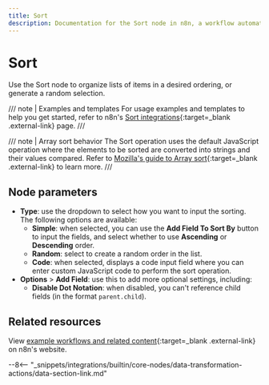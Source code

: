 ```yaml
---
title: Sort
description: Documentation for the Sort node in n8n, a workflow automation platform. Includes guidance on usage, and links to examples.
---
```


# Sort

Use the Sort node to organize lists of items in a desired ordering, or generate a random selection.

///  note  | Examples and templates
For usage examples and templates to help you get started, refer to n8n's [Sort integrations](https://n8n.io/integrations/sort/){:target=_blank .external-link} page.
///

/// note | Array sort behavior
The Sort operation uses the default JavaScript operation where the elements to be sorted are converted into strings and their values compared. Refer to [Mozilla's guide to Array sort](https://developer.mozilla.org/en-US/docs/Web/JavaScript/Reference/Global_Objects/Array/sort){:target=_blank .external-link} to learn more.
///

## Node parameters

* **Type**: use the dropdown to select how you want to input the sorting. The following options are available:
	* **Simple**: when selected, you can use the **Add Field To Sort By** button to input the fields, and select whether to use **Ascending** or **Descending** order.
	* **Random**: select to create a random order in the list.
	* **Code**: when selected, displays a code input field where you can enter custom JavaScript code to perform the sort operation.
* **Options** > **Add Field**: use this to add more optional settings, including:
	* **Disable Dot Notation**: when disabled, you can't reference child fields (in the format `parent.child`).

## Related resources

View [example workflows and related content](https://n8n.io/integrations/sort/){:target=_blank .external-link} on n8n's website.

--8<-- "_snippets/integrations/builtin/core-nodes/data-transformation-actions/data-section-link.md"
